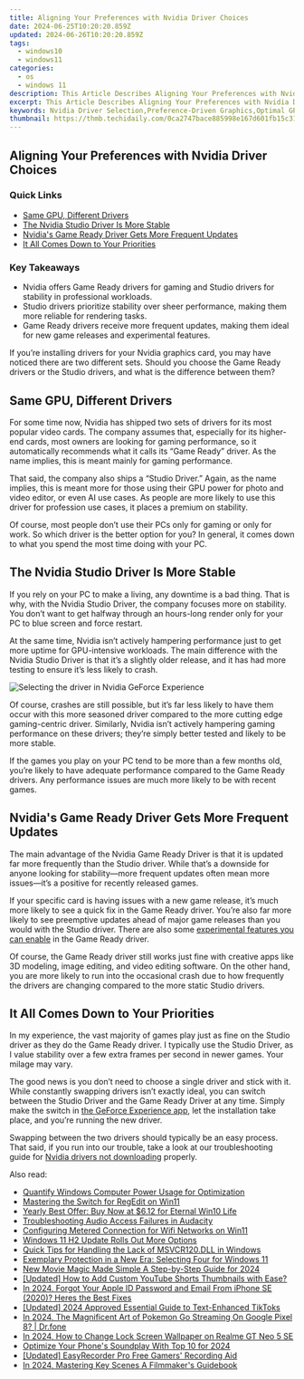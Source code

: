 ```yaml
---
title: Aligning Your Preferences with Nvidia Driver Choices
date: 2024-06-25T10:20:20.859Z
updated: 2024-06-26T10:20:20.859Z
tags:
  - windows10
  - windows11
categories:
  - os
  - windows 11
description: This Article Describes Aligning Your Preferences with Nvidia Driver Choices
excerpt: This Article Describes Aligning Your Preferences with Nvidia Driver Choices
keywords: Nvidia Driver Selection,Preference-Driven Graphics,Optimal GPU Software,Custom Driver Alignment,Gaming Hardware Compatibility,Tailored Drivers for PC,Personalized Nvidia Experience
thumbnail: https://thmb.techidaily.com/0ca2747bace885998e167d601fb15c3166c8be683eacac54f4c7c14302087724.jpg
---
```


## Aligning Your Preferences with Nvidia Driver Choices

### Quick Links

* [Same GPU, Different Drivers](#same-gpu-different-drivers)
* [The Nvidia Studio Driver Is More Stable](#the-nvidia-studio-driver-is-more-stable)
* [Nvidia's Game Ready Driver Gets More Frequent Updates](#nvidia-39-s-game-ready-driver-gets-more-frequent-updates)
* [It All Comes Down to Your Priorities](#it-all-comes-down-to-your-priorities)

### Key Takeaways

* Nvidia offers Game Ready drivers for gaming and Studio drivers for stability in professional workloads.
* Studio drivers prioritize stability over sheer performance, making them more reliable for rendering tasks.
* Game Ready drivers receive more frequent updates, making them ideal for new game releases and experimental features.

 If you’re installing drivers for your Nvidia graphics card, you may have noticed there are two different sets. Should you choose the Game Ready drivers or the Studio drivers, and what is the difference between them?

## Same GPU, Different Drivers

 For some time now, Nvidia has shipped two sets of drivers for its most popular video cards. The company assumes that, especially for its higher-end cards, most owners are looking for gaming performance, so it automatically recommends what it calls its “Game Ready” driver. As the name implies, this is meant mainly for gaming performance.

 That said, the company also ships a “Studio Driver.” Again, as the name implies, this is meant more for those using their GPU power for photo and video editor, or even AI use cases. As people are more likely to use this driver for profession use cases, it places a premium on stability.

 Of course, most people don’t use their PCs only for gaming or only for work. So which driver is the better option for you? In general, it comes down to what you spend the most time doing with your PC.

## The Nvidia Studio Driver Is More Stable

 If you rely on your PC to make a living, any downtime is a bad thing. That is why, with the Nvidia Studio Driver, the company focuses more on stability. You don’t want to get halfway through an hours-long render only for your PC to blue screen and force restart.

 At the same time, Nvidia isn’t actively hampering performance just to get more uptime for GPU-intensive workloads. The main difference with the Nvidia Studio Driver is that it’s a slightly older release, and it has had more testing to ensure it’s less likely to crash.

![Selecting the driver in Nvidia GeForce Experience](https://static1.makeuseofimages.com/wordpress/wp-content/uploads/2024/04/selecting-the-driver-in-nvidia-geforce-experience.jpg)

 Of course, crashes are still possible, but it’s far less likely to have them occur with this more seasoned driver compared to the more cutting edge gaming-centric driver. Similarly, Nvidia isn’t actively hampering gaming performance on these drivers; they’re simply better tested and likely to be more stable.

 If the games you play on your PC tend to be more than a few months old, you’re likely to have adequate performance compared to the Game Ready drivers. Any performance issues are much more likely to be with recent games.

## Nvidia's Game Ready Driver Gets More Frequent Updates

 The main advantage of the Nvidia Game Ready Driver is that it is updated far more frequently than the Studio driver. While that’s a downside for anyone looking for stability—more frequent updates often mean more issues—it’s a positive for recently released games.

 If your specific card is having issues with a new game release, it’s much more likely to see a quick fix in the Game Ready driver. You’re also far more likely to see preemptive updates ahead of major game releases than you would with the Studio driver. There are also some [experimental features you can enable](https://www.makeuseof.com/enable-geforce-experience-experimental-features/) in the Game Ready driver.

 Of course, the Game Ready driver still works just fine with creative apps like 3D modeling, image editing, and video editing software. On the other hand, you are more likely to run into the occasional crash due to how frequently the drivers are changing compared to the more static Studio drivers.

## It All Comes Down to Your Priorities

 In my experience, the vast majority of games play just as fine on the Studio driver as they do the Game Ready driver. I typically use the Studio Driver, as I value stability over a few extra frames per second in newer games. Your milage may vary.

 The good news is you don’t need to choose a single driver and stick with it. While constantly swapping drivers isn’t exactly ideal, you can switch between the Studio Driver and the Game Ready Driver at any time. Simply make the switch in [the GeForce Experience app](https://www.makeuseof.com/tag/geforce-experience-use-si/), let the installation take place, and you’re running the new driver.

 Swapping between the two drivers should typically be an easy process. That said, if you run into our trouble, take a look at our troubleshooting guide for [Nvidia drivers not downloading](https://www.makeuseof.com/fix-nvidia-geforce-drivers-not-downloading-or-installing/) properly.

<span class="atpl-alsoreadstyle">Also read:</span>
<div><ul>
<li><a href="https://win11.techidaily.com/quantify-windows-computer-power-usage-for-optimization/"><u>Quantify Windows Computer Power Usage for Optimization</u></a></li>
<li><a href="https://win11.techidaily.com/mastering-the-switch-for-regedit-on-win11/"><u>Mastering the Switch for RegEdit on Win11</u></a></li>
<li><a href="https://win11.techidaily.com/yearly-best-offer-buy-now-at-612-for-eternal-win10-life/"><u>Yearly Best Offer: Buy Now at $6.12 for Eternal Win10 Life</u></a></li>
<li><a href="https://win11.techidaily.com/troubleshooting-audio-access-failures-in-audacity/"><u>Troubleshooting Audio Access Failures in Audacity</u></a></li>
<li><a href="https://win11.techidaily.com/configuring-metered-connection-for-wifi-networks-on-win11/"><u>Configuring Metered Connection for Wifi Networks on Win11</u></a></li>
<li><a href="https://win11.techidaily.com/windows-11-h2-update-rolls-out-more-options/"><u>Windows 11 H2 Update Rolls Out More Options</u></a></li>
<li><a href="https://win11.techidaily.com/quick-tips-for-handling-the-lack-of-msvcr120dll-in-windows/"><u>Quick Tips for Handling the Lack of MSVCR120.DLL in Windows</u></a></li>
<li><a href="https://win11.techidaily.com/exemplary-protection-in-a-new-era-selecting-four-for-windows-11/"><u>Exemplary Protection in a New Era: Selecting Four for Windows 11</u></a></li>
<li><a href="https://video-content-creator.techidaily.com/new-movie-magic-made-simple-a-step-by-step-guide-for-2024/"><u>New Movie Magic Made Simple A Step-by-Step Guide for 2024</u></a></li>
<li><a href="https://facebook-video-share.techidaily.com/updated-how-to-add-custom-youtube-shorts-thumbnails-with-ease/"><u>[Updated] How to Add Custom YouTube Shorts Thumbnails with Ease?</u></a></li>
<li><a href="https://apple-account.techidaily.com/in-2024-forgot-your-apple-id-password-and-email-from-iphone-se-2020-heres-the-best-fixes-by-drfone-ios/"><u>In 2024, Forgot Your Apple ID Password and Email From iPhone SE (2020)? Heres the Best Fixes</u></a></li>
<li><a href="https://tiktok-videos.techidaily.com/updated-2024-approved-essential-guide-to-text-enhanced-tiktoks/"><u>[Updated] 2024 Approved  Essential Guide to Text-Enhanced TikToks</u></a></li>
<li><a href="https://pokemon-go-android.techidaily.com/in-2024-the-magnificent-art-of-pokemon-go-streaming-on-google-pixel-8-drfone-by-drfone-virtual-android/"><u>In 2024, The Magnificent Art of Pokemon Go Streaming On Google Pixel 8? | Dr.fone</u></a></li>
<li><a href="https://easy-unlock-android.techidaily.com/in-2024-how-to-change-lock-screen-wallpaper-on-realme-gt-neo-5-se-by-drfone-android/"><u>In 2024, How to Change Lock Screen Wallpaper on Realme GT Neo 5 SE</u></a></li>
<li><a href="https://extra-approaches.techidaily.com/optimize-your-phones-soundplay-with-top-10-for-2024/"><u>Optimize Your Phone's Soundplay With  Top 10 for 2024</u></a></li>
<li><a href="https://on-screen-recording.techidaily.com/updated-easyrecorder-pro-free-gamers-recording-aid/"><u>[Updated] EasyRecorder Pro  Free Gamers' Recording Aid</u></a></li>
<li><a href="https://extra-skills.techidaily.com/in-2024-mastering-key-scenes-a-filmmakers-guidebook/"><u>In 2024, Mastering Key Scenes  A Filmmaker's Guidebook</u></a></li>
</ul></div>

<ins class="adsbygoogle"
      style="display:block"
      data-ad-client="ca-pub-7571918770474297"
      data-ad-slot="8358498916"
      data-ad-format="auto"
      data-full-width-responsive="true"></ins>